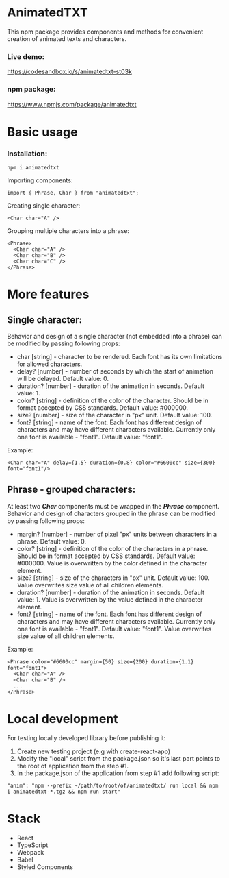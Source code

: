 # AnimatedTXT

This npm package provides components and methods for convenient creation of animated texts and characters.

### Live demo:

https://codesandbox.io/s/animatedtxt-st03k

### npm package:

https://www.npmjs.com/package/animatedtxt

# Basic usage

### Installation:

```
npm i animatedtxt
```

Importing components:

```
import { Phrase, Char } from "animatedtxt";
```

Creating single character:

```
<Char char="A" />
```

Grouping multiple characters into a phrase:

```
<Phrase>
  <Char char="A" />
  <Char char="B" />
  <Char char="C" />
</Phrase>
```

# More features

## Single character:

Behavior and design of a single character (not embedded into a phrase) can be modified by passing following props:

- char [string] - character to be rendered. Each font has its own limitations for allowed characters.
- delay? [number] - number of seconds by which the start of animation will be delayed. Default value: 0.
- duration? [number] - duration of the animation in seconds. Default value: 1.
- color? [string] - definition of the color of the character. Should be in format accepted by CSS standards. Default value: #000000.
- size? [number] - size of the character in "px" unit. Default value: 100.
- font? [string] - name of the font. Each font has different design of characters and may have different characters available. Currently only one font is available - "font1". Default value: "font1".

Example:

```
<Char char="A" delay={1.5} duration={0.8} color="#6600cc" size={300} font="font1"/>
```

## Phrase - grouped characters:

At least two _**Char**_ components must be wrapped in the _**Phrase**_ component. Behavior and design of characters grouped in the phrase can be modified by passing following props:

- margin? [number] - number of pixel "px" units between characters in a phrase. Default value: 0.
- color? [string] - definition of the color of the characters in a phrase. Should be in format accepted by CSS standards. Default value: #000000. Value is overwritten by the color defined in the character element.
- size? [string] - size of the characters in "px" unit. Default value: 100. Value overwrites size value of all children elements.
- duration? [number] - duration of the animation in seconds. Default value: 1. Value is overwritten by the value defined in the character element.
- font? [string] - name of the font. Each font has different design of characters and may have different characters available. Currently only one font is available - "font1". Default value: "font1". Value overwrites size value of all children elements.

Example:

```
<Phrase color="#6600cc" margin={50} size={200} duration={1.1} font="font1">
  <Char char="A" />
  <Char char="B" />
  ...
</Phrase>
```

# Local development

For testing locally developed library before publishing it:

1. Create new testing project (e.g with create-react-app)
2. Modify the "local" script from the package.json so it's last part points to the root of application from the step #1.
3. In the package.json of the application from step #1 add following script:

```
"anim": "npm --prefix ~/path/to/root/of/animatedtxt/ run local && npm i animatedtxt-*.tgz && npm run start"
```

# Stack

- React
- TypeScript
- Webpack
- Babel
- Styled Components
